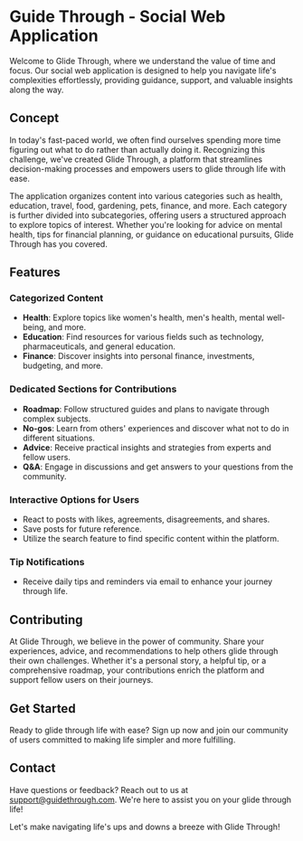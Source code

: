 # Guide Through - Social Web Application

Welcome to Glide Through, where we understand the value of time and focus. Our social web application is designed to help you navigate life's complexities effortlessly, providing guidance, support, and valuable insights along the way.

## Concept

In today's fast-paced world, we often find ourselves spending more time figuring out what to do rather than actually doing it. Recognizing this challenge, we've created Glide Through, a platform that streamlines decision-making processes and empowers users to glide through life with ease.

The application organizes content into various categories such as health, education, travel, food, gardening, pets, finance, and more. Each category is further divided into subcategories, offering users a structured approach to explore topics of interest. Whether you're looking for advice on mental health, tips for financial planning, or guidance on educational pursuits, Glide Through has you covered.

## Features

### Categorized Content
- **Health**: Explore topics like women's health, men's health, mental well-being, and more.
- **Education**: Find resources for various fields such as technology, pharmaceuticals, and general education.
- **Finance**: Discover insights into personal finance, investments, budgeting, and more.

### Dedicated Sections for Contributions
- **Roadmap**: Follow structured guides and plans to navigate through complex subjects.
- **No-gos**: Learn from others' experiences and discover what not to do in different situations.
- **Advice**: Receive practical insights and strategies from experts and fellow users.
- **Q&A**: Engage in discussions and get answers to your questions from the community.

### Interactive Options for Users
- React to posts with likes, agreements, disagreements, and shares.
- Save posts for future reference.
- Utilize the search feature to find specific content within the platform.

### Tip Notifications
- Receive daily tips and reminders via email to enhance your journey through life.

## Contributing

At Glide Through, we believe in the power of community. Share your experiences, advice, and recommendations to help others glide through their own challenges. Whether it's a personal story, a helpful tip, or a comprehensive roadmap, your contributions enrich the platform and support fellow users on their journeys.

## Get Started

Ready to glide through life with ease? Sign up now and join our community of users committed to making life simpler and more fulfilling.

## Contact

Have questions or feedback? Reach out to us at [support@guidethrough.com](mailto:support@guidethrough04@gmail.com). We're here to assist you on your glide through life!

Let's make navigating life's ups and downs a breeze with Glide Through!
